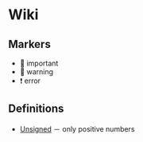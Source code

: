# Wiki

## Markers
* 🔹 important
* 🔸 warning
* ❗️ error

## Definitions
* <u>Unsigned</u> － only positive numbers<br>